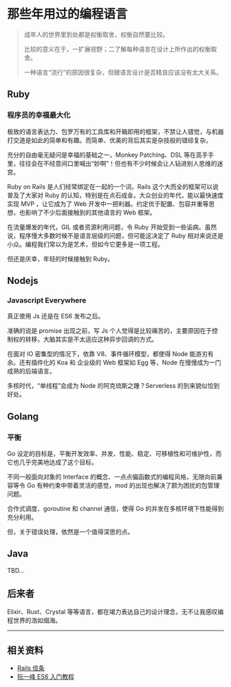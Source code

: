 # 那些年用过的编程语言

>成年人的世界里到处都是权衡取舍，权衡自然要比较。
>
>比较的意义在于，一扩展视野；二了解每种语言在设计上所作出的权衡取舍。
>
>一种语言“流行”的原因很复杂，但跟语言设计是否精良应该没有太大关系。

## Ruby

### 程序员的幸福最大化

极致的语言表达力、包罗万有的工具库和开箱即用的框架，不禁让人错觉，与机器打交道是如此的简单和有趣。而简单、优美的背后其实是杂技般的错综复杂。

充分的自由毫无疑问是幸福的基础之一，Monkey Patching、DSL 等在高手手里，往往会在不经意间口里喊出“妙啊”！但也有不少时候会让人钻进别人思维的迷宫。

Ruby on Rails 是人们经常绑定在一起的一个词，Rails 这个大而全的框架可以说普及了大家对 Ruby 的认知，特别是在点石成金，大众创业的年代，能以最快速度实现 MVP ，让它成为了 Web 开发中一把利器。约定优于配置、包容并重等思想，也影响了不少后面接触到的其他语言的 Web 框架。

在流量爆发的年代，GIL 或者资源利用问题，令 Ruby 开始受到一些诟病。虽然说，程序慢大多数时候不是语言层级的问题，但可能这决定了 Ruby 相对来说还是小众。编程我们常以为是艺术，但如今它更多是一项工程。

但还是庆幸，年轻的时候接触到 Ruby。

## Nodejs

### Javascript Everywhere

真正使用 Js 还是在 ES6 发布之后。

准确的说是 promise 出现之前，写 Js 个人觉得是比较痛苦的，主要原因在于控制权的转移，大脑其实是不太适应这种异步回调的方式。

在面对 IO 密集型的情况下，依靠 V8、事件循环模型，都使得 Node 能游刃有余。还有插件化的 Koa 和 企业级的 Web 框架如 Egg 等，Node 在慢慢成为一门成熟的后端语言。

多核时代，“单线程”会成为 Node 的阿克琉斯之踵？Serverless 的到来貌似恰到好处。

## Golang

### 平衡

Go 设定的目标是，平衡开发效率、并发、性能、稳定、可移植性和可维护性，而它也几乎完美地达成了这个目标。

不同一般面向对象的 Interface 的概念、一点点偏函数式的编程风格，无限向前兼容等令 Go 有种约束中带着灵活的感觉，mod 的出现也解决了颇为困扰的包管理问题。

合作式调度、goroutine 和 channel 通信，使得 Go 的并发在多核环境下性能得到充分利用。

但，关于错误处理，依然是一个值得深思的点。

## Java

TBD...

## 后来者

Elixir、Rust、Crystal 等等语言，都在竭力表达自己的设计理念，无不让我感叹编程世界的浩如烟海。


---


## 相关资料

* [Rails 信条](https://ruby-china.org/wiki/the-rails-doctrine?fileGuid=kCwK3RPWt3yGhJK6)
* [阮一峰 ES6 入门教程](https://es6.ruanyifeng.com/#README?fileGuid=kCwK3RPWt3yGhJK6)
